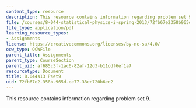 ```yaml
---
content_type: resource
description: This resource contains information regarding problem set 9.
file: /courses/8-044-statistical-physics-i-spring-2013/72fb67e2358b965dee7738ec720b6ec2_MIT8_044S13_ps9.pdf
file_type: application/pdf
learning_resource_types:
- Assignments
license: https://creativecommons.org/licenses/by-nc-sa/4.0/
ocw_type: OCWFile
parent_title: Assignments
parent_type: CourseSection
parent_uid: af685c3f-1ac6-82af-12d3-b11cdf6ef1a7
resourcetype: Document
title: 8.044s13 Pset9
uid: 72fb67e2-358b-965d-ee77-38ec720b6ec2
---
```

This resource contains information regarding problem set 9.
